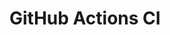 # GitHub Actions CI


























































































































































































































































































































































































































































































































